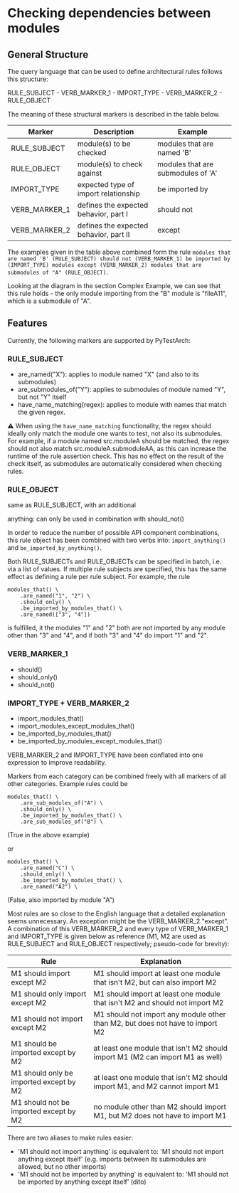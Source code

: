 # Checking dependencies between modules

## General Structure

The query language that can be used to define architectural rules follows this structure: 

RULE_SUBJECT - VERB_MARKER_1 - IMPORT_TYPE - VERB_MARKER_2 - RULE_OBJECT

The meaning of these structural markers is described in the table below.

| Marker       | Description                                            | Example                            |
|--------------|--------------------------------------------------------|------------------------------------|
| RULE_SUBJECT | module(s) to be checked                                | modules that are named 'B'         |
| RULE_OBJECT  | module(s) to check against                             | modules that are submodules of 'A' |
| IMPORT_TYPE | expected type of import relationship | be imported by                     |
| VERB_MARKER_1 | defines the expected behavior, part I                  | should not                         |
| VERB_MARKER_2 | defines the expected behavior, part II                 | except                             |

The examples given in the table above combined form the rule `modules that are named 'B' (RULE_SUBJECT) should not (VERB_MARKER_1) be imported by (IMPORT_TYPE) modules except (VERB_MARKER_2) modules that are submodules of "A" (RULE_OBJECT)`.

Looking at the diagram in the section Complex Example, we can see that this rule holds - the only module importing 
from the "B" module is "fileA11", which is a submodule of "A".


## Features

Currently, the following markers are supported by PyTestArch:

### RULE_SUBJECT
* are_named("X"): applies to module named "X" (and also to its submodules)
* are_submodules_of("Y"): applies to submodules of module named "Y", but not "Y" itself
* have_name_matching(regex): applies to module with names that match the given regex. 

⚠ When using the `have_name_matching` functionality, the regex should ideally only match the module one wants to test, not
also its submodules. For example, if a module named src.moduleA should be matched, the regex should not also match 
src.moduleA.submoduleAA, as this can increase the runtime of the rule assertion check. This has no effect on the 
result of the check itself, as submodules are automatically considered when checking rules.

### RULE_OBJECT
same as RULE_SUBJECT, with an additional

anything: can only be used in combination with should_not()

In order to reduce the number of possible API component combinations, this rule object has been combined with two
verbs into: `import_anything()` and `be_imported_by_anything()`. 


Both RULE_SUBJECTs and RULE_OBJECTs can be specified in batch, i.e. via a list of values. If multiple rule subjects are
specified, this has the same effect as defining a rule per rule subject.
For example, the rule
```
modules_that() \
    .are_named("1", "2") \
    .should_only() \
    .be_imported_by_modules_that() \
    .are_named(["3", "4"])
```
is fulfilled, it the modules "1" and "2" both are not imported by any module other than "3" and "4", and if both "3" and "4" do import "1" and "2".


### VERB_MARKER_1
* should()
* should_only()
* should_not()

### IMPORT_TYPE + VERB_MARKER_2
* import_modules_that()
* import_modules_except_modules_that()
* be_imported_by_modules_that()
* be_imported_by_modules_except_modules_that()

VERB_MARKER_2 and IMPORT_TYPE have been conflated into one expression to improve readability.

Markers from each category can be combined freely with all markers of all other categories. Example rules could be <br>
```
modules_that() \
    .are_sub_modules_of("A") \
    .should_only() \
    .be_imported_by_modules_that() \
    .are_sub_modules_of("B") \
```
(True in the above example)

or <br>
```
modules_that() \
    .are_named("C") \
    .should_only() \
    .be_imported_by_modules_that() \
    .are_named("A2") \
```
(False, also imported by module "A")


Most rules are so close to the English language that a detailed explanation seems unnecessary. An exception might be the
VERB_MARKER_2 "except". A combination of this VERB_MARKER_2 and every type of VERB_MARKER_1 and IMPORT_TYPE is given below
as reference (M1, M2 are used as RULE_SUBJECT and RULE_OBJECT respectively; pseudo-code for brevity):

| Rule | Explanation |
| ---- | ----------- |
| M1 should import except M2 | M1 should import at least one module that isn't M2, but can also import M2|
| M1 should only import except M2| M1 should import at least one module that isn't M2 and should not import M2 |
| M1 should not import except M2| M1 should not import any module other than M2, but does not have to import M2 |
| M1 should be imported except by M2 | at least one module that isn't M2 should import M1 (M2 can import M1 as well) |
| M1 should only be imported except by M2 | at least one module that isn't M2 should import M1, and M2 cannot import M1 |
| M1 should not be imported except by M2 | no module other than M2 should import M1, but M2 does not have to import M1 |


There are two aliases to make rules easier:

* 'M1 should not import anything' is equivalent to: 'M1 should not import anything except itself' (e.g. imports between its submodules are allowed, but no other imports)
* 'M1 should not be imported by anything' is equivalent to: 'M1 should not be imported by anything except itself' (dito)